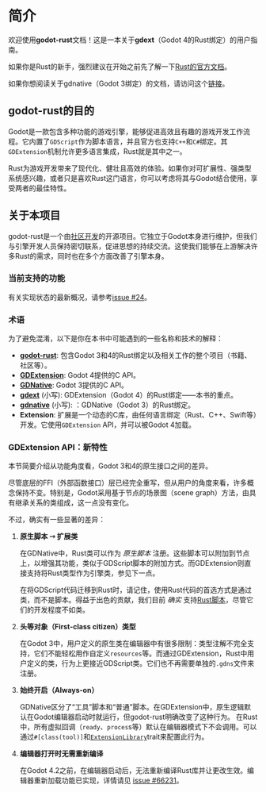 <!--
  ~ Copyright (c) godot-rust; Bromeon and contributors.
  ~ This Source Code Form is subject to the terms of the Mozilla Public
  ~ License, v. 2.0. If a copy of the MPL was not distributed with this
  ~ file, You can obtain one at https://mozilla.org/MPL/2.0/.
-->

# 简介

欢迎使用**godot-rust**文档！这是一本关于**gdext**（Godot 4的Rust绑定）的用户指南。

如果你是Rust的新手，强烈建议在开始之前先了解一下[Rust的官方文档](https://doc.rust-lang.org/book/)。

如果你想阅读关于gdnative（Godot 3绑定）的文档，请访问这个[链接](https://godot-rust.github.io/gdnative-book/)。


## godot-rust的目的

Godot是一款包含多种功能的游戏引擎，能够促进高效且有趣的游戏开发工作流程。它内置了`GDScript`作为脚本语言，并且官方也支持`C++`和`C#`绑定。其`GDExtension`机制允许更多语言集成，Rust就是其中之一。

Rust为游戏开发带来了现代化、健壮且高效的体验。如果你对可扩展性、强类型系统感兴趣，或者只是喜欢Rust这门语言，你可以考虑将其与Godot结合使用，享受两者的最佳特性。


## 关于本项目

godot-rust是一个由[社区开发][github-contributors]的开源项目。它独立于Godot本身进行维护，但我们与引擎开发人员保持密切联系，促进思想的持续交流。这使我们能够在上游解决许多Rust的需求，同时也在多个方面改善了引擎本身。


### 当前支持的功能

有关实现状态的最新概况，请参考[issue #24][features]。


### 术语

为了避免混淆，以下是你在本书中可能遇到的一些名称和技术的解释：

- [**godot-rust**][ref-godot-rust]: 包含Godot 3和4的Rust绑定以及相关工作的整个项目（书籍、社区等）。
- [**GDExtension**][ref-godot-gdext]: Godot 4提供的C API。
- [**GDNative**][ref-godot-gdnative]:  Godot 3提供的C API。
- [**gdext**][github-gdext] (小写): GDExtension（Godot 4）的Rust绑定——本书的重点。
- [**gdnative**][github-gdnative] (小写): ：GDNative（Godot 3）的Rust绑定。
- **Extension**: 扩展是一个动态的C库，由任何语言绑定（Rust、C++、Swift等）开发。它使用`GDExtension` API，并可以被Godot 4加载。


### GDExtension API：新特性

本节简要介绍从功能角度看，Godot 3和4的原生接口之间的差异。

尽管底层的FFI（外部函数接口）层已经完全重写，但从用户的角度来看，许多概念保持不变。特别是，Godot采用基于节点的场景图（scene graph）方法，由具有继承关系的类组成，这一点没有变化。

不过，确实有一些显著的差异：


1. **原生脚本 ⇾ 扩展类**

   在GDNative中，Rust类可以作为 _原生脚本_ 注册。这些脚本可以附加到节点上，以增强其功能，类似于GDScript脚本的附加方式。而GDExtension则直接支持将Rust类型作为引擎类，参见下一点。

   在将GDScript代码迁移到Rust时，请记住，使用Rust代码的首选方式是通过类，而不是脚本。得益于出色的贡献，我们目前 _确实_ 支持[Rust脚本][api-obj-script]，尽管它们的开发程度不如类。


2. **头等对象（First-class citizen）类型**

   在Godot 3中，用户定义的原生类在编辑器中有很多限制：类型注解不完全支持，它们不能轻松用作自定义`resources`等。而通过GDExtension，Rust中用户定义的类，行为上更接近GDScript类。它们也不再需要单独的`.gdns`文件来注册。

3. **始终开启（Always-on）**

   GDNative区分了“工具”脚本和“普通”脚本。在GDExtension中，原生逻辑默认在Godot编辑器启动时就运行，但godot-rust明确改变了这种行为。
   在Rust中，所有虚拟回调（`ready`、`proces`s等）默认在编辑器模式下不会调用。可以通过`#[class(tool)]`和[`ExtensionLibrary`][extension-library-doc]trait来配置此行为。

4. **编辑器打开时无需重新编译**

   在Godot 4.2之前，在编辑器启动后，无法重新编译Rust库并让更改生效。编辑器重新加载功能已实现，详情请见 [issue #66231]。


[features]: https://github.com/godot-rust/gdextension/issues/24
[issue #66231]: https://github.com/godotengine/godot/issues/66231
[extension-library-doc]: https://godot-rust.github.io/docs/gdext/master/godot/init/trait.ExtensionLibrary.html#method.editor_run_behavior

[api-obj-script]: https://godot-rust.github.io/docs/gdext/master/godot/obj/script/index.html
[github-contributors]: https://github.com/godot-rust/gdext/graphs/contributors
[github-gdext]: https://github.com/godot-rust/gdext
[github-gdnative]: https://github.com/godot-rust/gdnative
[ref-godot-gdext]: https://docs.godotengine.org/en/stable/tutorials/scripting/gdextension/what_is_gdextension.html
[ref-godot-gdnative]: https://docs.godotengine.org/en/3.5/tutorials/scripting/gdnative/what_is_gdnative.html
[ref-godot-rust]: https://godot-rust.github.io/
